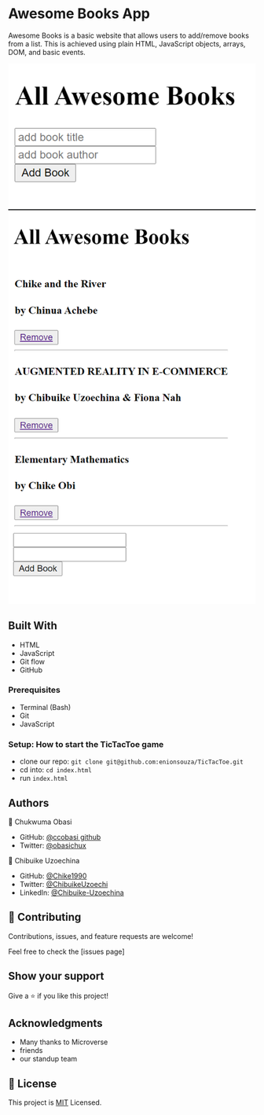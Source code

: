 # Awesome Books App

Awesome Books is a basic website that allows users to add/remove books from a list. This is achieved using plain HTML, JavaScript objects, arrays, DOM, and basic events.


![Screenshot](img/addBookUI.png)
![Screenshot](img/appPage.png)


## Built With

- HTML
- JavaScript
- Git flow
- GitHub

### Prerequisites

- Terminal (Bash)
- Git
- JavaScript

### Setup: How to start the TicTacToe game

- clone our repo: `git clone git@github.com:enionsouza/TicTacToe.git`
- cd into: `cd index.html`
- run `index.html`
## Authors

👤 Chukwuma Obasi

- GitHub: [@ccobasi github](https://github.com/eccobasi)
- Twitter: [@obasichux](https://twitter.com/obasichux)

👤 Chibuike Uzoechina

- GitHub: [@Chike1990](https://github.com/Chike1990)
- Twitter: [@ChibuikeUzoechi](https://twitter.com/ChibuikeUzoechi)
- LinkedIn: [@Chibuike-Uzoechina](https://www.linkedin.com/in/chibuike-uzoechina-630857102)

## 🤝 Contributing

Contributions, issues, and feature requests are welcome!

Feel free to check the [issues page]

## Show your support

Give a ⭐️ if you like this project!

## Acknowledgments

- Many thanks to Microverse
- friends
- our standup team

## 📝 License

This project is [MIT](LICENSE) Licensed.
